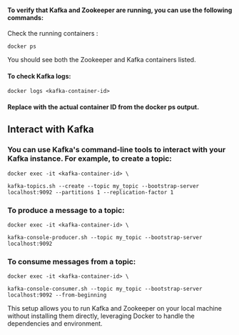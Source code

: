 #### To verify that Kafka and Zookeeper are running, you can use the following commands:

Check the running containers :

`docker ps`

You should see both the Zookeeper and Kafka containers listed.

#### To check Kafka logs:

`docker logs <kafka-container-id>`

#### Replace <kafka-container-id> with the actual container ID from the docker ps output.

## Interact with Kafka


### You can use Kafka's command-line tools to interact with your Kafka instance. For example, to create a topic:

`docker exec -it <kafka-container-id> \`

`kafka-topics.sh --create --topic my_topic --bootstrap-server localhost:9092 --partitions 1 --replication-factor 1`

### To produce a message to a topic:

`docker exec -it <kafka-container-id> \`

`kafka-console-producer.sh --topic my_topic --bootstrap-server localhost:9092`

### To consume messages from a topic:


`docker exec -it <kafka-container-id> \`

`kafka-console-consumer.sh --topic my_topic --bootstrap-server localhost:9092 --from-beginning`

This setup allows you to run Kafka and Zookeeper on your local machine without installing them directly, leveraging Docker to handle the dependencies and environment.